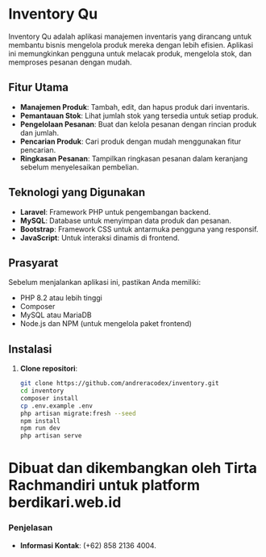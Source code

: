 # Inventory Qu

Inventory Qu adalah aplikasi manajemen inventaris yang dirancang untuk membantu bisnis mengelola produk mereka dengan lebih efisien. Aplikasi ini memungkinkan pengguna untuk melacak produk, mengelola stok, dan memproses pesanan dengan mudah.

## Fitur Utama

-   **Manajemen Produk**: Tambah, edit, dan hapus produk dari inventaris.
-   **Pemantauan Stok**: Lihat jumlah stok yang tersedia untuk setiap produk.
-   **Pengelolaan Pesanan**: Buat dan kelola pesanan dengan rincian produk dan jumlah.
-   **Pencarian Produk**: Cari produk dengan mudah menggunakan fitur pencarian.
-   **Ringkasan Pesanan**: Tampilkan ringkasan pesanan dalam keranjang sebelum menyelesaikan pembelian.

## Teknologi yang Digunakan

-   **Laravel**: Framework PHP untuk pengembangan backend.
-   **MySQL**: Database untuk menyimpan data produk dan pesanan.
-   **Bootstrap**: Framework CSS untuk antarmuka pengguna yang responsif.
-   **JavaScript**: Untuk interaksi dinamis di frontend.

## Prasyarat

Sebelum menjalankan aplikasi ini, pastikan Anda memiliki:

-   PHP 8.2 atau lebih tinggi
-   Composer
-   MySQL atau MariaDB
-   Node.js dan NPM (untuk mengelola paket frontend)

## Instalasi

1. **Clone repositori**:

    ```bash
    git clone https://github.com/andreracodex/inventory.git
    cd inventory
    composer install
    cp .env.example .env
    php artisan migrate:fresh --seed
    npm install
    npm run dev
    php artisan serve
    ```

# Dibuat dan dikembangkan oleh Tirta Rachmandiri untuk platform berdikari.web.id

### Penjelasan

-   **Informasi Kontak**: (+62) 858 2136 4004.
